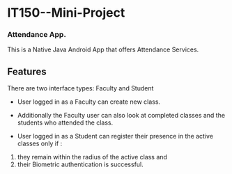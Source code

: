 # IT150--Mini-Project
### Attendance App.
This is a Native Java Android App that offers Attendance Services.

## Features

There are two interface types: Faculty and Student

- User logged in as a Faculty can create new class.
- Additionally the Faculty user can also look at completed classes and the students who attended the class.

- User logged in as a Student can register their presence in the active classes only if :
1. they remain within the radius of the active class and
2. their Biometric authentication is successful.

